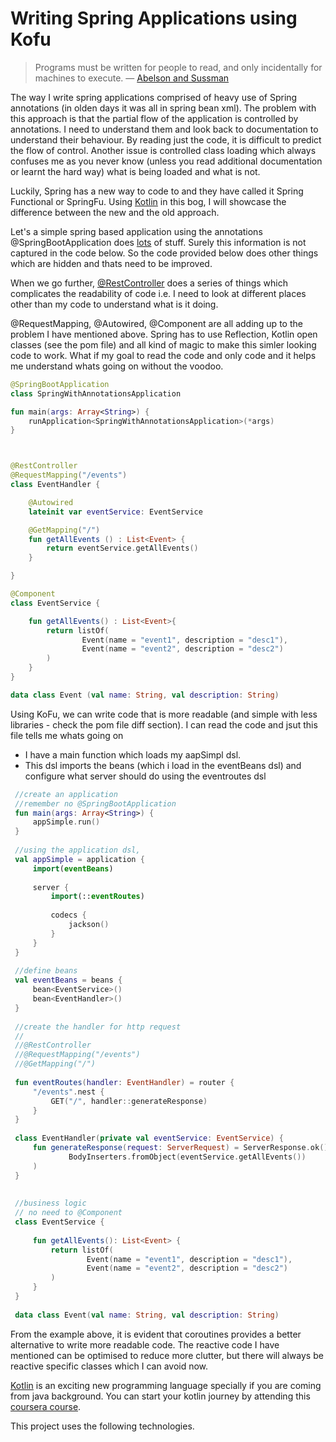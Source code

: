# Writing Spring Applications using Kofu

> Programs must be written for people to read, and only incidentally for machines to execute. — [Abelson and Sussman](https://en.wikiquote.org/wiki/Programming_languages)

The way I write spring applications comprised of heavy use of Spring annotations (in olden days it was all in spring bean xml). 
The problem with this approach is that the partial flow of the application is controlled by annotations. I need to understand them
and look back to documentation to understand their behaviour. By reading just the code, it is difficult to predict the flow of control.
Another issue is controlled class loading which always confuses me as you never know (unless you read additional documentation or learnt the hard way)
what is being loaded and what is not.

Luckily, Spring has a new way to code to and they have called it Spring Functional or SpringFu. Using [Kotlin](https://kotlinlang.org)  in this bog, I will showcase the difference between the new and the old approach.


Let's a simple spring based application using the annotations
@SpringBootApplication does [lots](https://docs.spring.io/spring-boot/docs/current/reference/html/using-boot-using-springbootapplication-annotation.html)
of stuff. Surely this information is not captured in the code below. So the code provided below does other things which are hidden and thats need to be
improved.

When we go further, [@RestController](https://docs.spring.io/spring-framework/docs/current/javadoc-api/org/springframework/web/bind/annotation/RestController.html) does a series of things which
complicates the readability of code i.e. I need to look at different places other than my code to understand what is it doing.

@RequestMapping, @Autowired, @Component are all adding up to the problem I have mentioned above. Spring has to use Reflection, Kotlin open classes (see the pom file) and all kind of magic to make this simler looking code to work.
What if my goal to read the code and only code and it helps me understand whats going on without the voodoo.

```kotlin
@SpringBootApplication
class SpringWithAnnotationsApplication

fun main(args: Array<String>) {
    runApplication<SpringWithAnnotationsApplication>(*args)
}



@RestController
@RequestMapping("/events")
class EventHandler {

    @Autowired
    lateinit var eventService: EventService

    @GetMapping("/")
    fun getAllEvents () : List<Event> {
        return eventService.getAllEvents()
    }

}

@Component
class EventService {

    fun getAllEvents() : List<Event>{
        return listOf(
                Event(name = "event1", description = "desc1"),
                Event(name = "event2", description = "desc2")
        )
    }
}

data class Event (val name: String, val description: String)

``` 
 
 Using KoFu, we can write code that is more readable (and simple with less libraries - check the pom file diff section).
 I can read the code and jsut this file tells me whats going on
 - I have a main function which loads my aapSimpl dsl.
 - This dsl imports the beans (which i load in the eventBeans dsl) and configure what server should do using the eventroutes dsl
 
```kotlin
 //create an application
 //remember no @SpringBootApplication
 fun main(args: Array<String>) {
     appSimple.run()
 }
 
 //using the application dsl,
 val appSimple = application {
     import(eventBeans)
 
     server {
         import(::eventRoutes)
 
         codecs {
             jackson()
         }
     }
 }
 
 //define beans
 val eventBeans = beans {
     bean<EventService>()
     bean<EventHandler>()
 }
 
 //create the handler for http request
 //
 //@RestController
 //@RequestMapping("/events")
 //@GetMapping("/")
 
 fun eventRoutes(handler: EventHandler) = router {
     "/events".nest {
         GET("/", handler::generateResponse)
     }
 }
 
 class EventHandler(private val eventService: EventService) {
     fun generateResponse(request: ServerRequest) = ServerResponse.ok().body(
             BodyInserters.fromObject(eventService.getAllEvents())
     )
 }
 
 
 //business logic
 // no need to @Component
 class EventService {
 
     fun getAllEvents(): List<Event> {
         return listOf(
                 Event(name = "event1", description = "desc1"),
                 Event(name = "event2", description = "desc2")
         )
     }
 }
 
 data class Event(val name: String, val description: String)
```
 
From the example above, it is evident that coroutines provides a better alternative to write more readable code. The reactive code I have mentioned can be optimised to reduce more clutter, but there will always be reactive specific classes which I can avoid now.

[Kotlin](https://kotlinlang.org/docs/reference/) is an exciting new programming language specially if you are coming from java background. You can start your kotlin journey by attending this [coursera course](https://www.coursera.org/learn/kotlin-for-java-developers).
 



This project uses the following technologies. 


